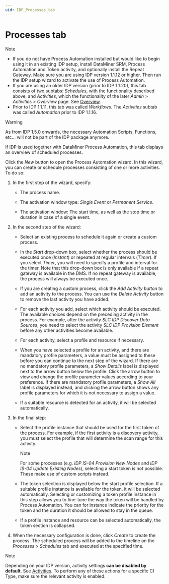 ```yaml
---
uid: IDP_Processes_tab
---
```


# Processes tab

> [!NOTE]
>
> - If you do not have Process Automation installed but would like to begin using it in an existing IDP setup, install DataMiner SRM, Process Automation and Token activity, and optionally install the Repeat Gateway. Make sure you are using IDP version 1.1.12 or higher. Then run the IDP setup wizard to activate the use of Process Automation.
> - If you are using an older IDP version (prior to IDP 1.1.20), this tab consists of two subtabs: *Schedules*, with the functionality described above, and *Activities*, which the functionality of the later *Admin* > *Activities* > *Overview* page. See [Overview](xref:Admin_activities#overview).
> - Prior to IDP 1.1.11, this tab was called *Workflows*. The *Activities* subtab was called *Automation* prior to IDP 1.1.16.

> [!WARNING]
> As from IDP 1.5.0 onwards, the necessary Automation Scripts, Functions, etc... will not be part of the IDP package anymore.

If IDP is used together with DataMiner Process Automation, this tab displays an overview of scheduled processes.

Click the *New* button to open the Process Automation wizard. In this wizard, you can create or schedule processes consisting of one or more activities. To do so:

1. In the first step of the wizard, specify:

   - The process name.

   - The activation window type: *Single Event* or *Permanent Service*.

   - The activation window: The start time, as well as the stop time or duration in case of a single event.

1. In the second step of the wizard:

   - Select an existing process to schedule it again or create a custom process.

   - In the *Start* drop-down box, select whether the process should be executed once (*Instant*) or repeated at regular intervals (*Timer*). If you select *Timer*, you will need to specify a profile and interval for the timer. Note that this drop-down box is only available if a repeat gateway is available in the DMS. If no repeat gateway is available, the process will always be executed once.

   - If you are creating a custom process, click the *Add* *Activity button* to add an activity to the process. You can use the *Delete Activity* button to remove the last activity you have added.

   - For each activity you add, select which activity should be executed. The available choices depend on the preceding activity in the process. For example, after the activity *SLC IDP Discover Data Sources*, you need to select the activity *SLC IDP Provision Element* before any other activities become available.

   - For each activity, select a profile and resource if necessary.

   - When you have selected a profile for an activity, and there are mandatory profile parameters, a value must be assigned to these before you can continue to the next step of the wizard. If there are no mandatory profile parameters, a *Show Details* label is displayed next to the arrow button below the profile. Click the arrow button to view and change the profile parameter values according to your preference. If there are mandatory profile parameters, a *Show All* label is displayed instead, and clicking the arrow button shows any profile parameters for which it is not necessary to assign a value.

   - If a suitable resource is detected for an activity, it will be selected automatically.

1. In the final step:

   - Select the profile instance that should be used for the first token of the process. For example, if the first activity is a discovery activity, you must select the profile that will determine the scan range for this activity.

     > [!NOTE]
     > For some processes (e.g. *IDP IS-04 Provision New Nodes* and *IDP IS-04 Update Existing Nodes*), selecting a start token is not possible. These make use of custom scripts instead.

   - The token selection is displayed below the start profile selection. If a suitable profile instance is available for the token, it will be selected automatically. Selecting or customizing a token profile instance in this step allows you to fine-tune the way the token will be handled by Process Automation. You can for instance indicate the priority for the token and the duration it should be allowed to stay in the queue.

   - If a profile instance and resource can be selected automatically, the token section is collapsed.

1. When the necessary configuration is done, click *Create* to create the process. The scheduled process will be added to the timeline on the *Processes* > *Schedules* tab and executed at the specified time.

> [!NOTE]
> Depending on your IDP version, activity settings **can be disabled by default**. See [Activities](xref:Admin_activities). To perform any of these actions for a specific CI Type, make sure the relevant activity is enabled.
